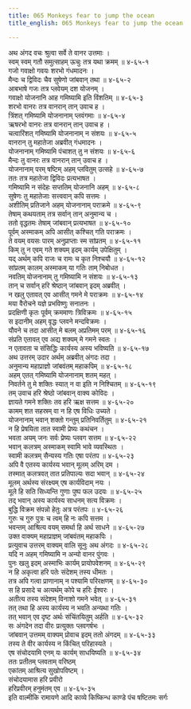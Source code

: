 ```yaml
---
title: 065 Monkeys fear to jump the ocean
title_english: 065 Monkeys fear to jump the ocean

---
```


<div class="audioEmbed"  caption="श्रीराम-हरिसीताराममूर्ति-घनपाठिभ्यां वचनम्" src="https://archive.org/download/Ramayana-recitation-Sriram-harisItArAmamUrti-Ghanapaati-v2/Kanda_4/Kanda_4_KSK-065-Monkeys_fear_to_jump_the_ocean.mp3"></div>

अथ अंगद वचः श्रुत्वा सर्वे ते वानर उत्तमाः ।  
स्वम् स्वम् गतौ समुत्साहम् ऊचुः तत्र यथा क्रमम् ॥ ४-६५-१  
गजो गवाक्षो गवयः शरभो गंधमादनः ।  
मैन्दः च द्विविदः चैव सुषेणो जांबवान् तथा ॥ ४-६५-२  
आबभाषे गजः तत्र प्लवेयम् दश योजनम् ।  
गवाक्षो योजनानि आह गमिष्यामि इति विंशतिम् ॥ ४-६५-३  
शरभो वानरः तत्र वानरान् तान् उवाच ह ।  
त्रिंशत् गमिष्यामि योजनानाम् प्लवंगमाः ॥ ४-६५-४  
ऋषरभो वानरः तत्र वानरान् तान् उवाच ह ।  
चत्वारिंशत् गमिष्यामि योजनानाम् न संशयः ॥ ४-६५-५  
वानरान् तु महातेजा अब्रवीत् गंधमादनः ।  
योजनानाम् गमिष्यामि पंचाशत् तु न संशयः ॥ ४-६५-६  
मैन्दः तु वानरः तत्र वानरान् तान् उवाच ह ।  
योजनानाम् परम् षष्टिम् अहम् प्लवितुम् उत्सहे ॥ ४-६५-७  
ततः तत्र महातेजा द्विविदः प्रत्यभाषत ।  
गमिष्यामि न संदेहः सप्ततिम् योजनानि अहम् ॥ ४-६५-८  
सुषेणः तु महातेजाः सत्त्ववान् कपि सत्तमः ।  
अशीतिम् प्रतिजाने अहम् योजनानाम् पराक्रमे ॥ ४-६५-९  
तेषाम् कथयताम् तत्र सर्वान् तान् अनुमान्य च ।  
ततो वृद्धतमः तेषाम् जांबवान् प्रत्यभाषत ॥ ४-६५-१०  
पूर्वम् अस्माकम् अपि आसीत् कश्चित् गति पराक्रमः ।  
ते वयम् वयसः पारम् अनुप्राप्ताः स्म सांप्रतम् ॥ ४-६५-११  
किम् तु न एवम् गते शक्यम् इदम् कार्यम् उपेक्षितुम् ।  
यद् अर्थम् कपि राजः च रामः च कृत निश्चयौ ॥ ४-६५-१२  
सांप्रतम् कालम् अस्माकम् या गतिः ताम् निबोधत ।  
नवतिम् योजनानाम् तु गमिष्यामि न संशयः ॥ ४-६५-१३  
तान् च सर्वान् हरि श्रेष्ठान् जांबवान् इदम् अब्रवीत् ।  
न खलु एतावत् एव आसीत् गमने मे पराक्रमः ॥ ४-६५-१४  
मया वैरोचने यज्ञे प्रभविष्णुः सनातनः ।  
प्रदक्षिणी कृतः पूर्वम् क्रममाणः त्रिविक्रमः ॥ ४-६५-१५  
स इदानीम् अहम् वृद्धः प्लवने मन्दविक्रमः ।  
यौवने च तदा आसीत् मे बलम् अप्रतिमम् परम् ॥ ४-६५-१६  
संप्रति एतावत् एव अद्य शक्यम् मे गमने स्वतः ।  
न एतावता च संसिद्धिः कार्यस्य अस्य भविष्यति ॥ ४-६५-१७  
अथ उत्तरम् उदार अर्थम् अब्रवीत् अंगदः तदा ।  
अनुमान्य महाप्राज्ञो जांबवंतम् महाकपिम् ॥ ४-६५-१८  
अहम् एतत् गमिष्यामि योजनानाम् शतम् महत् ।  
निवर्तने तु मे शक्तिः स्यात् न वा इति न निश्चितम् ॥ ४-६५-१९  
तम् उवाच हरि श्रेष्ठो जांबवान् वाक्य कोविदः ।  
ज्ञायते गमने शक्तिः तव हरि ऋक्ष सत्तम ॥ ४-६५-२०  
कामम् शत सहस्रम् वा न हि एष विधिः उच्यते ।  
योजनानाम् भवान् शक्तो गन्तुम् प्रतिनिवर्तितुम् ॥ ४-६५-२१  
न हि प्रेषयिता तात स्वामी प्रेष्यः कथंचन ।  
भवता अयम् जनः सर्वः प्रेष्यः प्लवग सत्तम ॥ ४-६५-२२  
भवान् कलत्रम् अस्माकम् स्वामि भावे व्यवस्थितः ।  
स्वामी कलत्रम् सैन्यस्य गतिः एषा परंतप ॥ ४-६५-२३  
अपि वै एतस्य कार्यस्य भवान् मूलम् अरिम् दम ।  
तस्मात् कलत्रवत् तात प्रतिपाल्यः सदा भवान् ॥ ४-६५-२४  
मूलम् अर्थस्य संरक्ष्यम् एष कार्यविदाम् नयः ।  
मूले हि सति सिध्यन्ति गुणाः पुष्प फल उदयः ॥ ४-६५-२५  
तद् भवान् अस्य कार्यस्य साधनम् सत्य विक्रमः ।  
बुद्धि विक्रम संपन्नो हेतुः अत्र परंतपः ॥ ४-६५-२६  
गुरुः च गुरु पुत्रः च त्वम् हि नः कपि सत्तम ।  
भवन्तम् आश्रित्य वयम् समर्था हि अर्थ साधने ॥ ४-६५-२७  
उक्त वाक्यम् महाप्राज्ञम् जांबवंतम् महाकपिः ।  
प्रत्युवाच उत्तरम् वाक्यम् वालि सूनुः अथ अंगदः ॥ ४-६५-२८  
यदि न अहम् गमिष्यामि न अन्यो वानर पुंगवः ।  
पुनः खलु इदम् अस्माभिः कार्यम् प्रायोपवेशनम् ॥ ४-६५-२९  
न हि अकृत्वा हरि पतेः संदेशम् तस्य धीमतः ।  
तत्र अपि गत्वा प्राणानाम् न पश्यामि परिरक्षणम् ॥ ४-६५-३०  
स हि प्रसादे च अत्यर्थम् कोपे च हरिः ईश्वरः ।  
अतीत्य तस्य संदेशम् विनाशो गमने भवेत् ॥ ४-६५-३१  
तत् तथा हि अस्य कार्यस्य न भवति अन्यथा गतिः ।  
तत् भवान् एव दृष्ट अर्थः संचिंतयितुम् अर्हति ॥ ४-६५-३२  
सः अंगदेन तदा वीरः प्रत्युक्तः प्लवगर्षभः ।  
जांबवान् उत्तमम् वाक्यम् प्रोवाच इदम् ततो अंगदम् ॥ ४-६५-३३  
तस्य ते वीर कार्यस्य न किंचित् परिहास्यते ।  
एष संचोदयामि एनम् यः कार्यम् साधयिष्यति ॥ ४-६५-३४  
ततः प्रतीतम् प्लवताम् वरिष्ठम्  
एकांतम् आश्रित्य सुखोपविष्टम् ।  
संचोदयामास हरि प्रवीरो  
हरिप्रवीरम् हनुमंतम् एव ॥ ४-६५-३५  
इति वाल्मीकि रामायणे आदि काव्ये किष्किन्ध काण्डे पंच षष्टितमः सर्गः